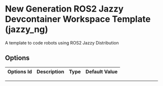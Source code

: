 
# New Generation ROS2 Jazzy Devcontainer Workspace Template (jazzy_ng)

A template to code robots using ROS2 Jazzy Distribution

## Options

| Options Id | Description | Type | Default Value |
|-----|-----|-----|-----|

---
